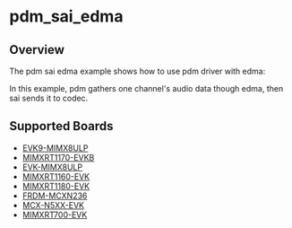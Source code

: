 # pdm_sai_edma

## Overview
The pdm sai edma example shows how to use pdm driver with edma:

In this example, pdm gathers one channel's audio data though edma, then sai sends it to codec.

## Supported Boards
- [EVK9-MIMX8ULP](../../../_boards/evk9mimx8ulp/driver_examples/pdm/pdm_sai_edma/example_board_readme.md)
- [MIMXRT1170-EVKB](../../../_boards/evkbmimxrt1170/driver_examples/pdm/pdm_sai_edma/example_board_readme.md)
- [EVK-MIMX8ULP](../../../_boards/evkmimx8ulp/driver_examples/pdm/pdm_sai_edma/example_board_readme.md)
- [MIMXRT1160-EVK](../../../_boards/evkmimxrt1160/driver_examples/pdm/pdm_sai_edma/example_board_readme.md)
- [MIMXRT1180-EVK](../../../_boards/evkmimxrt1180/driver_examples/pdm/pdm_sai_edma/example_board_readme.md)
- [FRDM-MCXN236](../../../_boards/frdmmcxn236/driver_examples/pdm/pdm_sai_edma/example_board_readme.md)
- [MCX-N5XX-EVK](../../../_boards/mcxn5xxevk/driver_examples/pdm/pdm_sai_edma/example_board_readme.md)
- [MIMXRT700-EVK](../../../_boards/mimxrt700evk/driver_examples/pdm/pdm_sai_edma/example_board_readme.md)
